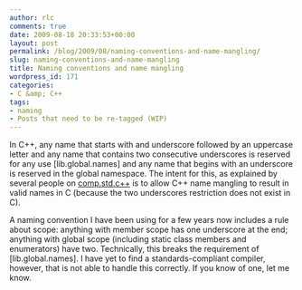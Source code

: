 ```yaml
---
author: rlc
comments: true
date: 2009-08-18 20:33:53+00:00
layout: post
permalink: /blog/2009/08/naming-conventions-and-name-mangling/
slug: naming-conventions-and-name-mangling
title: Naming conventions and name mangling
wordpress_id: 171
categories:
- C &amp; C++
tags:
- naming
- Posts that need to be re-tagged (WIP)
---
```


In C++, any name that starts with and underscore followed by an uppercase letter and any name that contains two consecutive underscores is reserved for any use [lib.global.names] and any name that begins with an underscore is reserved in the global namespace. The intent for this, as explained by several people on [comp.std.c++](http://groups.google.com/group/comp.std.c++/browse_thread/thread/6457179542578406) is to allow C++ name mangling to result in valid names in C (because the two underscores restriction does not exist in C).

A naming convention I have been using for a few years now includes a rule about scope: anything with member scope has one underscore at the end; anything with global scope (including static class members and enumerators) have two. Technically, this breaks the requirement of [lib.global.names]. I have yet to find a standards-compliant compiler, however, that is not able to handle this correctly. If you know of one, let me know.
